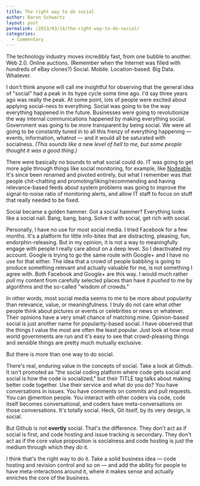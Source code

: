 ```yaml
---
title: The right way to do social
author: Baron Schwartz
layout: post
permalink: /2013/03/14/the-right-way-to-do-social/
categories:
  - Commentary
---
```

The technology industry moves incredibly fast, from one bubble to another. Web 2.0. Online auctions. (Remember when the Internet was filled with hundreds of eBay clones?) Social. Mobile. Location-based. Big Data. Whatever.

I don't think anyone will call me insightful for observing that the general idea of "social" had a peak in its hype cycle some time ago. I'd say three years ago was really the peak. At some point, lots of people were excited about applying social-ness to everything. Social was going to be the way everything happened in the future. Businesses were going to revolutionize the way internal communications happened by making everything social. Government was going to be more transparent by being social. We were all going to be constantly tuned in to all this frenzy of everything happening &#8212; events, information, whatnot &#8212; and it would all be saturated with socialness. *(This sounds like a new level of hell to me, but some people thought it was a good thing.)*

There were basically no bounds to what social could do. IT was going to get more agile through things like social monitoring, for example, like [Nodeable][1]. It's since been renamed and pivoted entirely, but what I remember was that people chit-chatting and promoting/liking/recommending and having relevance-based feeds about system problems was going to improve the signal-to-noise ratio of monitoring alerts, and allow IT staff to focus on stuff that really needed to be fixed.

Social became a golden hammer. Got a social hammer? Everything looks like a social nail. Bang, bang, bang. Solve it with social, get rich with social.

Personally, I have no use for most social media. I tried Facebook for a few months. It's a platform for little info-bites that are distracting, pleasing, fun, endorphin-releasing. But in my opinion, it is not a way to meaningfully engage with people I really care about on a deep level. So I deactivated my account. Google is trying to go the same route with Google+ and I have no use for that either. The idea that a crowd of people babbling is going to produce something relevant and actually valuable for me, is not something I agree with. Both Facebook and Google+ are this way. I would much rather *pull* my content from carefully selected places than have it *pushed* to me by algorithms and the so-called "wisdom of crowds."

In other words, most social media seems to me to be more about popularity than relevance, value, or meaningfulness. I truly do not care what other people think about pictures or events or celebrities or news or whatever. Their opinions have a very small chance of matching mine. Opinion-based social is just another name for popularity-based social. I have observed that the things I value the most are often the least popular. Just look at how most world governments are run and it's easy to see that crowd-pleasing things and sensible things are pretty much mutually exclusive.

But there is more than one way to do social.

There's real, enduring value in the concepts of social. Take a look at Github. It isn't promoted as "the social coding platform where code gets social and social is how the code is socialized," but their TITLE tag talks about making better code together. Use their service and what do you do? You have conversations in issues. You have comments on commits and pull requests. You can @mention people. You interact with other coders via code, code itself becomes conversational, and coders have meta-conversations on those conversations. It's totally social. Heck, Git itself, by its very design, is social.

But Github is not **overtly** social. That's the difference. They don't act as if social is first, and code hosting and issue tracking is secondary. They don't act as if the core value proposition is socialness and code hosting is just the medium through which they do it.

I think that's the right way to do it. Take a solid business idea &#8212; code hosting and revision control and so on &#8212; and add the ability for people to have meta-interactions around it, where it makes sense and actually enriches the core of the business.

 [1]: http://nodeable.com/
